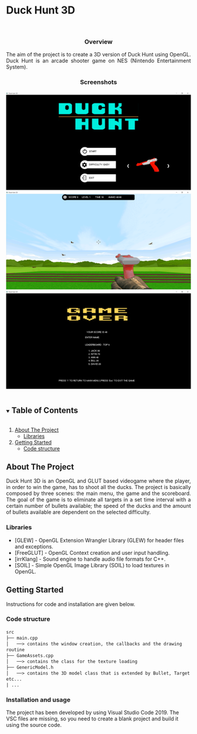 # Duck Hunt 3D
<br />
<p align="center">
  <h3 align="center">Overview</h3>

  <p align="justify">The aim of the project is to create a 3D version of Duck Hunt using OpenGL. Duck Hunt is an arcade shooter game on NES (Nintendo Entertainment System).
  <br />
</p>

<h3 align="center">Screenshots</h5>

<p align="center">
    <img src="screenshots/menu.png">
    <br>
    <img src="screenshots/game.png">
    <br>
    <img src="screenshots/scoreboard.png">
    <br>
</p>

<!-- TABLE OF CONTENTS -->
<details open="open">
  <summary><h2 style="display: inline-block">Table of Contents</h2></summary>
  <ol>
    <li>
      <a href="#about-the-project">About The Project</a>
      <ul>
        <li><a href="#Libraries">Libraries</a></li>
      </ul>
    </li>
    <li>
      <a href="#getting-started">Getting Started</a>
      <ul>
        <li><a href="#code-structure">Code structure</a></li>
      </ul>
    </li>
  </ol>
</details>



<!-- ABOUT THE PROJECT -->
## About The Project

<p align="justify">
Duck Hunt 3D is an OpenGL and GLUT based videogame where the player, in order to win the game, has to shoot all the ducks. The project is basically composed by three scenes: the main menu, the game and the scoreboard.
The goal of the game is to eliminate all targets in a set time interval with a certain number of bullets available; the speed of the ducks and the amount of bullets available are dependent on the selected difficulty.
</p>

### Libraries

* [GLEW] - OpenGL Extension Wrangler Library (GLEW) for header files and exceptions.
* [FreeGLUT] - OpenGL Context creation and user input handling.
* [irrKlang] - Sound engine to handle audio file formats for C++.
* [SOIL] - Simple OpenGL Image Library (SOIL) to load textures in OpenGL.

<!-- GETTING STARTED -->
## Getting Started

Instructions for code and installation are given below.


<!-- CODE STRUCTURE -->
### Code structure

```
src
├── main.cpp
│   ──> contains the window creation, the callbacks and the drawing routine
├── GameAssets.cpp
│   ──> contains the class for the texture loading
├── GenericModel.h
│   ──> contains the 3D model class that is extended by Bullet, Target etc...
| ...
```

<!-- Installation and usage -->
### Installation and usage
The project has been developed by using Visual Studio Code 2019. The VSC files are missing, so you need to create a blank project and build it using the source code.

